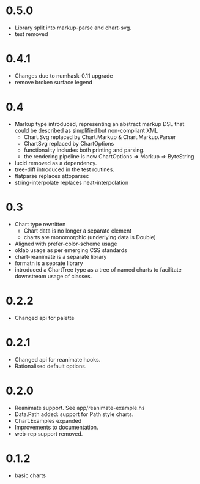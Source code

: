 0.5.0
===
* Library split into markup-parse and chart-svg.
* test removed

0.4.1
===
* Changes due to numhask-0.11 upgrade
* remove broken surface legend

0.4
===

- Markup type introduced, representing an abstract markup DSL that could be described as simplified but non-compliant XML
  - Chart.Svg replaced by Chart.Markup & Chart.Markup.Parser
  - ChartSvg replaced by ChartOptions
  - functionality includes both printing and parsing.
  - the rendering pipeline is now ChartOptions => Markup => ByteString
- lucid removed as a dependency.
- tree-diff introduced in the test routines.
- flatparse replaces attoparsec
- string-interpolate replaces neat-interpolation

0.3
===

- Chart type rewritten
  - Chart data is no longer a separate element
  - charts are monomorphic (underlying data is Double)
- Aligned with prefer-color-scheme usage
- oklab usage as per emerging CSS standards
- chart-reanimate is a separate library
- formatn is a seprate library
- introduced a ChartTree type as a tree of named charts to facilitate downstream usage of classes.

0.2.2
===

* Changed api for palette

0.2.1
===

* Changed api for reanimate hooks.
* Rationalised default options.

0.2.0
=====

* Reanimate support. See app/reanimate-example.hs
* Data.Path added: support for Path style charts.
* Chart.Examples expanded
* Improvements to documentation.
* web-rep support removed.

0.1.2
=====

* basic charts
